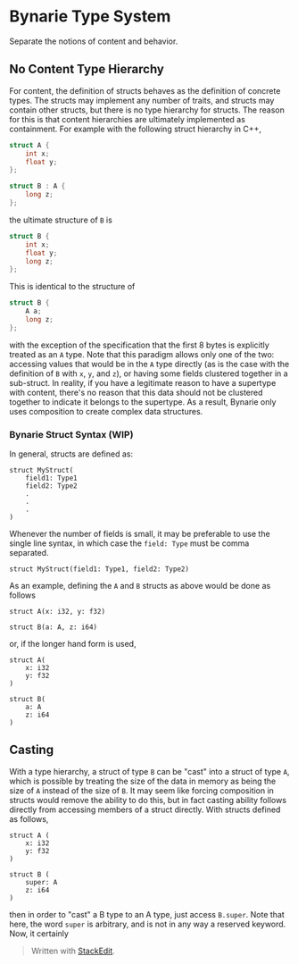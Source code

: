 
# Bynarie Type System

Separate the notions of content and behavior.

## No Content Type Hierarchy

For content, the definition of structs behaves as the definition of concrete types. The structs may implement any number of traits, and structs may contain other structs, but there is no type hierarchy for structs. The reason for this is that content hierarchies are ultimately implemented as containment. For example with the following struct hierarchy in C++,
```c
struct A {
	int x;
	float y;
};

struct B : A {
	long z;
};
```
the ultimate structure of `B` is
```c
struct B {
	int x;
	float y;
	long z;
};
```
This is identical to the structure of
```c
struct B {
	A a;
	long z;
};
```
with the exception of the specification that the first 8 bytes is explicitly treated as an `A` type. Note that this paradigm allows only one of the two: accessing values that would be in the `A` type directly (as is the case with the definition of `B` with `x`, `y`, and `z`), or having some fields clustered together in a sub-struct. In reality, if you have a legitimate reason to have a supertype with content, there's no reason that this data should not be clustered together to indicate it belongs to the supertype. As a result, Bynarie only uses composition to create complex data structures.

### Bynarie Struct Syntax (WIP)
In general, structs are defined as:
```
struct MyStruct(
	field1: Type1
	field2: Type2
	.
	.
	.
)
```
Whenever the number of fields is small, it may be preferable to use the single line syntax, in which case the `field: Type` must be comma separated.
```
struct MyStruct(field1: Type1, field2: Type2)
```
As an example, defining the `A` and `B` structs as above would be done as follows
```
struct A(x: i32, y: f32)

struct B(a: A, z: i64)
```
or, if the longer hand form is used,
```
struct A(
	x: i32
	y: f32
)

struct B(
	a: A
	z: i64
)
```

## Casting

With a type hierarchy, a struct of type `B` can be "cast" into a struct of type `A`, which is possible by treating the size of the data in memory as being the size of `A` instead of the size of `B`. It may seem like forcing composition in structs would remove the ability to do this, but in fact casting ability  follows directly from accessing members of a struct directly. With structs defined as follows,
```
struct A (
	x: i32
	y: f32
)

struct B (
	super: A
	z: i64
)
```
then in order to "cast" a B type to an A type, just access `B.super`. Note that here, the word `super` is arbitrary, and is not in any way a reserved keyword. Now, it certainly 

> Written with [StackEdit](https://stackedit.io/).
<!--stackedit_data:
eyJoaXN0b3J5IjpbMTA3Mzc2MTgzOSwxNDExOTMyNzk3LDE4OT
I2MjUwMzEsNzM0NTU2NDMyLC0xNTQ1MzcwMTY5XX0=
-->
